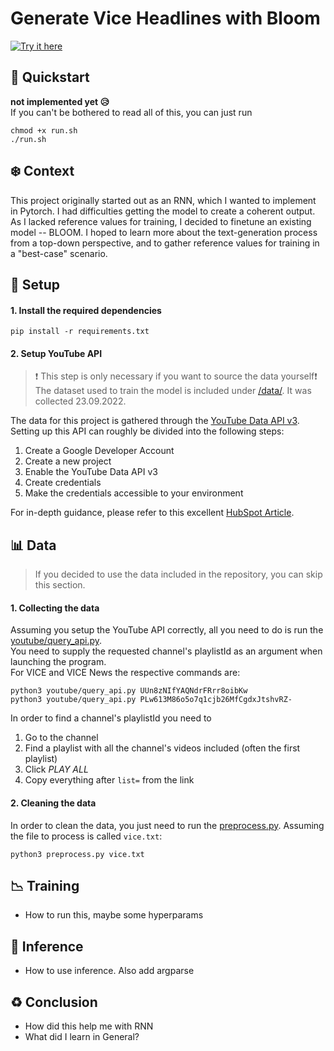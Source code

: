 # Generate Vice Headlines with Bloom
[![Try it here](https://img.shields.io/badge/%F0%9F%A4%97-Try%20it%20here!-yellow)](https://huggingface.co/spaces/marcderbauer/vice-headlines)
  
## :runner: Quickstart
  <b> not implemented yet :disappointed_relieved:</b>  
  If you can't be bothered to read all of this, you can just run
  ```
  chmod +x run.sh
  ./run.sh
  ```

## :snowflake: Context
This project originally started out as an RNN, which I wanted to implement in Pytorch. 
I had difficulties getting the model to create a coherent output. As I lacked reference values for training, I decided to finetune an existing model -- BLOOM. I hoped to learn more about the text-generation process from a top-down perspective, and to gather reference values for training in a "best-case" scenario.    

## :robot: Setup
#### 1. Install the required dependencies  
    pip install -r requirements.txt
#### 2. Setup YouTube API
  > :heavy_exclamation_mark: This step is only necessary if you want to source the data yourself:heavy_exclamation_mark:   
  The dataset used to train the model is included under [/data/](/data/). It was collected 23.09.2022.  
    
  The data for this project is gathered through the [YouTube Data API v3](https://developers.google.com/youtube/v3).
  Setting up this API can roughly be divided into the following steps:  
  <ol>  
    <li>Create a Google Developer Account
    <li>Create a new project
    <li>Enable the YouTube Data API v3
    <li>Create credentials
    <li>Make the credentials accessible to your environment 
  </ol>  
    
  For in-depth guidance, please refer to this excellent [HubSpot Article](https://blog.hubspot.com/website/how-to-get-youtube-api-key).   
  
## :bar_chart: Data
> If you decided to use the data included in the repository, you can skip this section.  

#### 1. Collecting the data  
  Assuming you setup the YouTube API correctly, all you need to do is run the [youtube/query_api.py](youtube/query_api.py).  
  You need to supply the requested channel's playlistId as an argument when launching the program.  
  For VICE and VICE News the respective commands are:
  ```
  python3 youtube/query_api.py UUn8zNIfYAQNdrFRrr8oibKw
  python3 youtube/query_api.py PLw613M86o5o7q1cjb26MfCgdxJtshvRZ-
  ```
  In order to find a channel's playlistId you need to  
  <ol>
    <li>Go to the channel
    <li>Find a playlist with all the channel's videos included (often the first playlist)
    <li>Click <em>PLAY ALL</em>
    <li>Copy everything after <code>list=</code> from the link
  </ol>
  
#### 2. Cleaning the data  
  In order to clean the data, you just need to run the [preprocess.py](preprocess.py).
  Assuming the file to process is called <code>vice.txt</code>:
  ```
  python3 preprocess.py vice.txt
  ```
    
## :chart_with_downwards_trend: Training
- How to run this, maybe some hyperparams

## :moyai: Inference
- How to use inference. Also add argparse

## :recycle: Conclusion
- How did this help me with RNN
- What did I learn in General?
